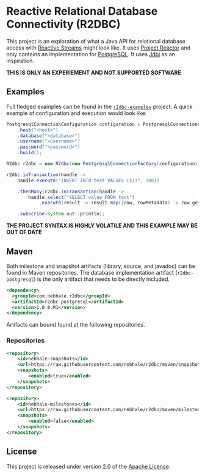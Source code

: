 # Reactive Relational Database Connectivity (R2DBC)
This project is an exploration of what a Java API for relational database access with [Reactive Streams][rs] might look like.  It uses [Project Reactor][pr] and only contains an implementation for [PostgreSQL][pg].  It uses [Jdbi][jd] as an inspiration.

**THIS IS ONLY AN EXPERIEMENT AND NOT SUPPORTED SOFTWARE**

[jd]: http://jdbi.org
[pg]: https://www.postgresql.org
[pr]: https://projectreactor.io
[rs]: http://www.reactive-streams.org


## Examples
Full fledged examples can be found in the [`r2dbc-examples`][re] project.  A quick example of configuration and execution would look like:

```java
PostgresqlConnectionConfiguration configuration = PostgresqlConnectionConfiguration.builder()
    .host("<host>")
    .database("<database>")
    .username("<username>")
    .password("<password>")
    .build();

R2dbc r2dbc = new R2dbc(new PostgresqlConnectionFactory(configuration));

r2dbc.inTransaction(handle ->
    handle.execute("INSERT INTO test VALUES ($1)", 100))

    .thenMany(r2dbc.inTransaction(handle ->
        handle.select("SELECT value FROM test")
            .execute(result -> result.map((row, rowMetadata) -> row.get("value", Integer.class)))))

    .subscribe(System.out::println);
```

**THE PROJECT SYNTAX IS HIGHLY VOLATILE AND THIS EXAMPLE MAY BE OUT OF DATE**

[re]: r2dbc-examples/src/test/java/com/nebhale/r2dbc/examples/CoreExamples.java


## Maven
Both milestone and snapshot artifacts (library, source, and javadoc) can be found in Maven repositories.  The database implementation artifact (`r2dbc-postgresql`) is the only artifact that needs to be directly included.

```xml
<dependency>
  <groupId>com.nebhale.r2dbc</groupId>
  <artifactId>r2dbc-postgresql</artifactId>
  <version>1.0.0.M1</version>
</dependency>
```

Artifacts can bound found at the following repositories.

### Repositories
```xml
<repository>
    <id>nebhale-snapshots</id>
    <url>https://raw.githubusercontent.com/nebhale/r2dbc/maven/snapshot</url>
    <snapshots>
        <enabled>true</enabled>
    </snapshots>
</repository>
```

```xml
<repository>
    <id>nebhale-milestones</id>
    <url>https://raw.githubusercontent.com/nebhale/r2dbc/maven/milestone</url>
    <snapshots>
        <enabled>false</enabled>
    </snapshots>
</repository>
```

## License
This project is released under version 2.0 of the [Apache License][l].

[l]: https://www.apache.org/licenses/LICENSE-2.0
